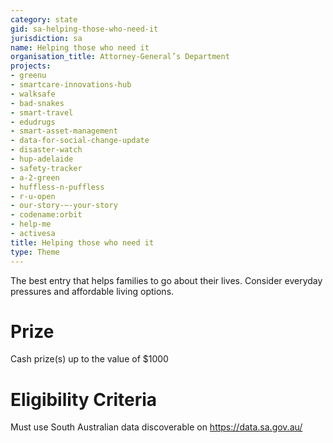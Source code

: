 ```yaml
---
category: state
gid: sa-helping-those-who-need-it
jurisdiction: sa
name: Helping those who need it
organisation_title: Attorney-General’s Department
projects:
- greenu
- smartcare-innovations-hub
- walksafe
- bad-snakes
- smart-travel
- edudrugs
- smart-asset-management
- data-for-social-change-update
- disaster-watch
- hup-adelaide
- safety-tracker
- a-2-green
- huffless-n-puffless
- r-u-open
- our-story-~-your-story
- codename:orbit
- help-me
- activesa
title: Helping those who need it
type: Theme
---
```


The best entry that helps families to go about their lives. Consider everyday pressures and affordable living options.

# Prize
Cash prize(s) up to the value of $1000

# Eligibility Criteria
Must use South Australian data discoverable on https://data.sa.gov.au/